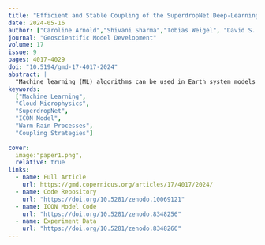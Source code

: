 ```yaml
---
title: "Efficient and Stable Coupling of the SuperdropNet Deep-Learning-Based Cloud Microphysics (v0.1.0) with the ICON Climate and Weather Model (v2.6.5)"
date: 2024-05-16
author: ["Caroline Arnold","Shivani Sharma","Tobias Weigel", "David S. Greenberg"]
journal: "Geoscientific Model Development"
volume: 17
issue: 9
pages: 4017-4029
doi: "10.5194/gmd-17-4017-2024"
abstract: |
  "Machine learning (ML) algorithms can be used in Earth system models (ESMs) to emulate sub-grid-scale processes. This paper presents the coupling of SuperdropNet, a machine learning model for emulating warm-rain processes in cloud microphysics, with the ICON (Icosahedral Nonhydrostatic) model v2.6.5. SuperdropNet replaces the collision–coalescence process in the two-moment cloud microphysics scheme. The paper discusses three coupling strategies: embedded Python, pipes, and Yet Another Coupler (YAC). Validation in the warm-bubble scenario demonstrates stability and physical consistency of SuperdropNet, with embedded Python providing the best computational performance."
keywords:
  ["Machine Learning",
  "Cloud Microphysics",
  "SuperdropNet",
  "ICON Model",
  "Warm-Rain Processes",
  "Coupling Strategies"]
  
cover:
  image:"paper1.png",
  relative: true
links:
  - name: Full Article
    url: https://gmd.copernicus.org/articles/17/4017/2024/
  - name: Code Repository
    url: "https://doi.org/10.5281/zenodo.10069121"
  - name: ICON Model Code
    url: "https://doi.org/10.5281/zenodo.8348256"
  - name: Experiment Data
    url: "https://doi.org/10.5281/zenodo.8348266"
---
```

